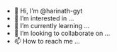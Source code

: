 - 👋 Hi, I’m @harinath-gyt
- 👀 I’m interested in ...
- 🌱 I’m currently learning ...
- 💞️ I’m looking to collaborate on ...
- 📫 How to reach me ...

<!---
harinath-gyt/harinath-gyt is a ✨ special ✨ repository because its `README.md` (this file) appears on your GitHub profile.
You can click the Preview link to take a look at your changes.
--->
